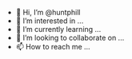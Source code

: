 - 👋 Hi, I’m @huntphill
- 👀 I’m interested in ...
- 🌱 I’m currently learning ...
- 💞️ I’m looking to collaborate on ...
- 📫 How to reach me ...

<!---
huntphill/huntphill is a ✨ special ✨ repository because its `README.md` (this file) appears on your GitHub profile.
You can click the Preview link to take a look at your changes.
--->

